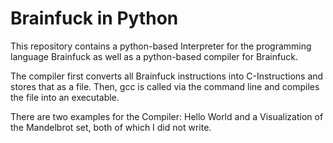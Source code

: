 # Brainfuck in Python

This repository contains a python-based Interpreter for the programming language Brainfuck as well as a python-based compiler for Brainfuck. 

The compiler first converts all Brainfuck instructions into C-Instructions and stores that as a file. Then, gcc is called via the command line and compiles the file into an executable.

There are two examples for the Compiler: Hello World and a Visualization of the Mandelbrot set, both of which I did not write. 
